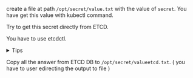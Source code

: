 create a file at path `/opt/secret/value.txt` with the value of `secret`. You have get this value with kubectl command.

Try to get this secret directly from ETCD. 

You have to use etcdctl. 

<details>
<summary>Tips</summary>

Secrets are stored by default in the ETCD database under the following path:  
`registry/secrets/namespace/nameofsecret`

And you can find any info to use etcdctl in manifest of etc at this path:

`/etc/kubernetes/manifest/etcd.yaml` 



</details>

Copy all the answer from ETCD DB to `/opt/secret/valueetcd.txt`. ( you have to user edirecting the output to file )


